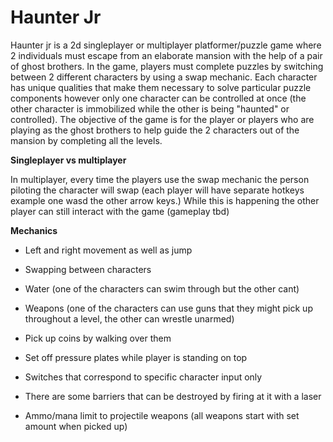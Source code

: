 # Haunter Jr

Haunter jr is a 2d singleplayer or multiplayer platformer/puzzle game where 2 individuals must escape from an elaborate mansion with the help of a pair of ghost brothers. In the game, players must complete puzzles by switching between 2 different characters by using a swap mechanic. Each character has unique qualities that make them necessary to solve particular puzzle components however only one character can be controlled at once (the other character is immobilized while the other is being "haunted" or controlled). The objective of the game is for the player or players who are playing as the ghost brothers to help guide the 2 characters out of the mansion by completing all the levels.

**Singleplayer vs multiplayer**

In multiplayer, every time the players use the swap mechanic the person piloting the character will swap (each player will have separate hotkeys example one wasd the other arrow keys.) While this is happening the other player can still interact with the game (gameplay tbd)

**Mechanics**

- Left and right movement as well as jump

- Swapping between characters

- Water (one of the characters can swim through but the other cant)

- Weapons (one of the characters can use guns that they might pick up throughout a level, the other can wrestle unarmed)

- Pick up coins by walking over them

- Set off pressure plates while player is standing on top

- Switches that correspond to specific character input only

- There are some barriers that can be destroyed by firing at it with a laser

- Ammo/mana limit to projectile weapons (all weapons start with set amount when picked up)
